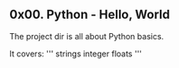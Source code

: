 ## 0x00. Python - Hello, World

The project dir is all about Python basics.

It covers:
'''
	strings
	integer
	floats
'''
